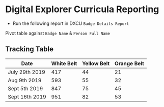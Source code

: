 # Digital Explorer Curricula Reporting

- Run the following report in DXCU `Badge Details Report`

Pivot table against `Badge Name` & `Person Full Name`

##  Tracking Table

| Date | White Belt | Yellow Belt | Orange Belt  |
|---|---|---|---|
|July 29th 2019 | 417 | 44 | 21
|Aug 9th 2019|593|55|32
|Sept 5th 2019|847|75|45
|Sept 16th 2019|951|82|53




